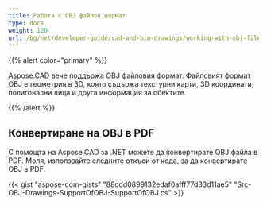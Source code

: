 ```yaml
---
title: Работа с OBJ файлов формат
type: docs
weight: 120
url: /bg/net/developer-guide/cad-and-bim-drawings/working-with-obj-file-format/
---
```


{{% alert color="primary" %}}

Aspose.CAD вече поддържа OBJ файловия формат. Файловият формат OBJ е геометрия в 3D, която съдържа текстурни карти, 3D координати, полигонални лица и друга информация за обектите.

{{% /alert %}}

## **Конвертиране на OBJ в PDF**

С помощта на Aspose.CAD за .NET можете да конвертирате OBJ файла в PDF. Моля, използвайте следните откъси от кода, за да конвертирате OBJ в PDF.

{{< gist "aspose-com-gists" "88cdd0899132edaf0afff77d33d11ae5" "Src-OBJ-Drawings-SupportOfOBJ-SupportOfOBJ.cs" >}}
